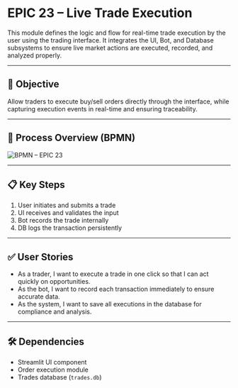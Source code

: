 
# EPIC 23 – Live Trade Execution

This module defines the logic and flow for real-time trade execution by the user using the trading interface. It integrates the UI, Bot, and Database subsystems to ensure live market actions are executed, recorded, and analyzed properly.

---

## 🧠 Objective

Allow traders to execute buy/sell orders directly through the interface, while capturing execution events in real-time and ensuring traceability.

---

## 🔁 Process Overview (BPMN)

![BPMN – EPIC 23](../images/bpmn_epic_23_livetradeexecution.png)

---

## 📋 Key Steps

1. User initiates and submits a trade
2. UI receives and validates the input
3. Bot records the trade internally
4. DB logs the transaction persistently

---

## ✅ User Stories

- As a trader, I want to execute a trade in one click so that I can act quickly on opportunities.
- As the bot, I want to record each transaction immediately to ensure accurate data.
- As the system, I want to save all executions in the database for compliance and analysis.

---

## 🛠️ Dependencies

- Streamlit UI component
- Order execution module
- Trades database (`trades.db`)

